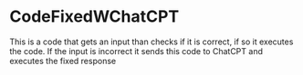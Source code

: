 # CodeFixedWChatCPT
This is a code that gets an input than checks if it is correct, if so it executes the code. If the input is incorrect it sends this code to ChatCPT and executes the fixed response 
